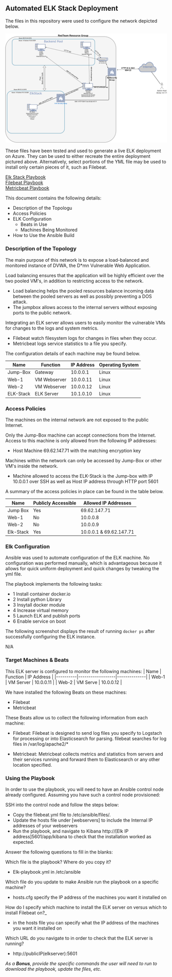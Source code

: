 ## Automated ELK Stack Deployment

The files in this repository were used to configure the network depicted below.

![Diagrams/RedTeam.drawio.png](Diagrams/RedTeam.drawio.png)

These files have been tested and used to generate a live ELK deployment on Azure. They can be used to either recreate the entire deployment pictured above. Alternatively, select portions of the YML file may be used to install only certain pieces of it, such as Filebeat.

[Elk Stack Playbook](Ansible/Elk-Install.yml)  
[Filebeat Playbook](Ansible/filebeat.yml)  
[Metricbeat Playbook](Ansible/metricbeat-install.yml) 

This document contains the following details:
- Description of the Topologu
- Access Policies
- ELK Configuration
  - Beats in Use
  - Machines Being Monitored
- How to Use the Ansible Build


### Description of the Topology

The main purpose of this network is to expose a load-balanced and monitored instance of DVWA, the D*mn Vulnerable Web Application.

Load balancing ensures that the application will be highly efficient over the two pooled VM's, in addition to restricting access to the network.
- Load balancing helps the pooled resources balance incoming data between the pooled servers as well as possibly preventing a DOS attack.  
- The jumpbox allows access to the internal servers without exposing ports to the public network. 

Integrating an ELK server allows users to easily monitor the vulnerable VMs for changes to the logs and system metrics.

- Filebeat watch filesystem logs for changes in files when they occur.
- Metricbeat logs service statistics to a file you specify.

The configuration details of each machine may be found below.

| Name     | Function     | IP Address | Operating System |
|----------|--------------|------------|------------------|
| Jump-Box | Gateway      | 10.0.0.1   |  Linux          |
| Web-1    | VM Webserver | 10.0.0.11  |  Linux          |
| Web-2    | VM Webserver | 10.0.0.12  |  Linux          |
| ELK-Stack| ELK Server   | 10.1.0.10  |  Linux          |

### Access Policies

The machines on the internal network are not exposed to the public Internet. 

Only the Jump-Box machine can accept connections from the Internet. Access to this machine is only allowed from the following IP addresses:
- Host Machine 69.62.147.71 with the matching encryption key

Machines within the network can only be accessed by Jump-Box or other VM's inside the network.
- Machine allowed to access the ELK-Stack is the Jump-box with IP 10.0.0.1 over SSH as well as Host IP address through HTTP port 5601

A summary of the access policies in place can be found in the table below.

| Name         | Publicly Accessible | Allowed IP Addresses    |
|--------------|---------------------|-------------------------|
| Jump Box     | Yes                 | 69.62.147.71            |
|Web-1         | No                  |  10.0.0.8               |
|Web-2         | No                  |  10.0.0.9               |
|Elk-Stack     | Yes                 | 10.0.0.1 & 69.62.147.71 |



### Elk Configuration

Ansible was used to automate configuration of the ELK machine. No configuration was performed manually, which is advantageous because it allows for quick uniform deployment and quick changes by tweaking the yml file. 

The playbook implements the following tasks:
- 1 Install container docker.io 
- 2 Install python Library
- 3 Insytall docker module 
- 4 Increase virtual memory
- 5 Launch ELK and publish ports
- 6 Enable service on boot

The following screenshot displays the result of running `docker ps` after successfully configuring the ELK instance.

N/A

### Target Machines & Beats
This ELK server is configured to monitor the following machines:
| Name     | Function         | IP Address   |
|----------|------------------|--------------|
| Web-1    | VM Server        | 10.0.0.11     |
| Web-2    | VM Serve         | 10.0.0.12    |

We have installed the following Beats on these machines:
* Filebeat
* Metricbeat

These Beats allow us to collect the following information from each machine:
- Filebeat: Filebeat is designed to send log files you specify to Logstach for processing or into Elasticsearch for parsing. filebeat searches for log files in /var/log/apache2/*

- Metricbeat: Metricbeat collects metrics and statistics from servers and their services running  and forward them to Elasticsearch or any other location specified. 


### Using the Playbook
In order to use the playbook, you will need to have an Ansible control node already configured. Assuming you have such a control node provisioned: 

SSH into the control node and follow the steps below:
- Copy the filebeat.yml file to /etc/ansible/files/.
- Update the hosts file under [webservers] to include the Internal IP addresses of your webservers 
- Run the playbook, and navigate to Kibana http://[Elk IP address]5601/app/kibana to check that the installation worked as expected.

Answer the following questions to fill in the blanks:

Which file is the playbook? Where do you copy it?
- Elk-playbook.yml  in  /etc/ansible

Which file do you update to make Ansible run the playbook on a specific machine? 
 - hosts.cfg specify the IP address of the machines you want it installed on

How do I specify which machine to install the ELK server on versus which to install Filebeat on?_
 - in the hosts file you can specify what the IP address of the machines you want it installed on

Which URL do you navigate to in order to check that the ELK server is running?
 - http://publicIP(elkserver):5601

_As a **Bonus**, provide the specific commands the user will need to run to download the playbook, update the files, etc._









